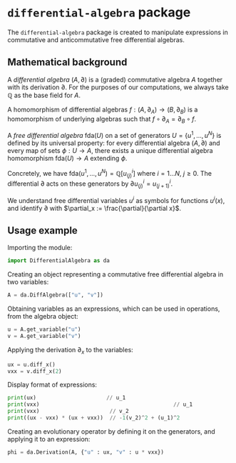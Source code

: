 # `differential-algebra` package

The `differential-algebra` package is created to manipulate expressions in commutative and anticommutative free  differential algebras.

## Mathematical background

A *differential algebra* $(A, \partial)$ is a (graded) commutative algebra $A$ together with its derivation $\partial$. For the purposes of our computations, we always take $\mathbb{Q}$ as the base field for $A$.

A homomorphism of differential algebras $f: (A, \partial_A) \to (B, \partial_B)$ is a homomorphism of underlying algebras such that $f \circ \partial_A = \partial_B \circ f$.

A *free differential algebra* $\mathrm{fda}(U)$ on a set of generators $U = \{u^1, \dots, u^N\}$ is defined by its universal property: for every differential algebra $(A, \partial)$ and every map of sets $\phi: U \to A$, there exists a unique differential algebra homomorphism $\mathrm{fda}(U) \to A$ extending $\phi$.

Concretely, we have $\mathrm{fda}(u^1, \dots, u^N) = \mathbb{Q}[u^i_{(j)}]$ where $i=1\dots N$, $j\geq 0$. The differential $\partial$ acts on these generators by $\partial u^i_{(j)} = u^i_{(j+1)}$.

We understand free differential variables $u^i$ as symbols for functions $u^i(x)$, and identify $\partial$ with $\partial_x := \frac{\partial}{\partial x}$.

## Usage example

Importing the module:
```python
import DifferentialAlgebra as da
```
Creating an object representing a commutative free differential algebra in two variables:
```python
A = da.DiffAlgebra(["u", "v"])
```
Obtaining variables as an expressions, which can be used in operations, from the algebra object:
```python
u = A.get_variable("u")
v = A.get_variable("v")
```
Applying the derivation $\partial_x$ to the variables:
```python
ux = u.diff_x()
vxx = v.diff_x(2)
```
Display format of expressions:
```python
print(ux)                      // u_1
print(vxx)                     						// u_1
print(vxx)						// v_2
print((ux - vxx) * (ux + vxx)) 	// -1(v_2)^2 + (u_1)^2
```
Creating an evolutionary operator by defining it on the generators, and applying it to an expression:
```python
phi = da.Derivation(A, {"u" : ux, "v" : u * vxx})

```
<!--stackedit_data:
eyJoaXN0b3J5IjpbLTgxMjI2NDc4OCwxNzMxOTkwNzE1XX0=
-->